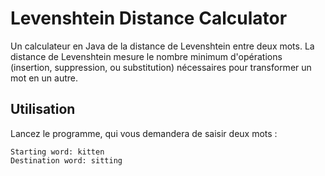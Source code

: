 # Levenshtein Distance Calculator

Un calculateur en Java de la distance de Levenshtein entre deux mots. La distance de Levenshtein mesure le nombre minimum d'opérations (insertion, suppression, ou substitution) nécessaires pour transformer un mot en un autre.

## Utilisation

Lancez le programme, qui vous demandera de saisir deux mots :

```plaintext
Starting word: kitten
Destination word: sitting
